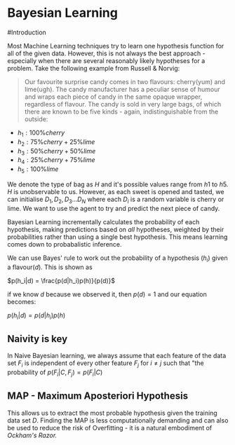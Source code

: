 # Bayesian Learning

#Introduction

Most Machine Learning techniques try to learn one hypothesis function for all
of the given data. However, this is not always the best approach - especially
when there are several reasonably likely hypotheses for a problem. Take the
following example from Russell \& Norvig:

> Our favourite surprise candy comes in two flavours: cherry(yum) and
> lime(ugh). The candy manufacturer has a peculiar sense of humour and wraps
> each piece of candy in the same opaque wrapper, regardless of flavour. The
> candy is sold in very large bags, of which there are known to be five kinds -
> again, indistinguishable from the outside:

* $h_1: 100\% cherry$
* $h_2: 75\% cherry + 25\% lime$
* $h_3: 50\% cherry + 50\% lime$
* $h_4: 25\% cherry + 75\% lime$
* $h_5: 100\% lime$

We denote the type of bag as $H$ and it's possible values range from $h1$ to
$h5$. $H$ is unobservable to us. However, as each sweet is opened and tasted,
we can initialise $D_1, D_2, D_3... D_N$ where each $D_i$ is a random
variable is cherry or lime. We want to use the agent to try and predict the next
piece of candy.

Bayesian Learning incrementally calculates the probability of each hypothesis,
making predictions based on *all* hypotheses, weighted by their probabilities
rather than using a single best hypothesis. This means learning comes down to
probabalistic inference.

We can use Bayes' rule to work out the probability of a hypothesis ($h_i$)
given a flavour($d$). This is shown as

$p(h_i|d) = \frac{p(d|h_i)p(h)}{p(d)}$

if we know $d$ because we observed it, then $p(d)=1$ and our equation
becomes:

$p(h_i|d) = p(d|h_i)p(h)$

## Naivity is key

In Naive Bayesian learning, we always assume that each feature of the data set
$F_i$ is independent of every other feature $F_j$ for $i \ne j$ such that "the
probability of 
$p(F_i|C,F_j) = p(F_i|C)$ 


## MAP - Maximum Aposteriori Hypothesis

This allows us to extract the most probable hypothesis given the training data
set $D$. Finding the MAP is less computationally demanding and can also be used
to reduce the risk of Overfitting - it is a natural embodiment of *Ockham's
Razor.* 



